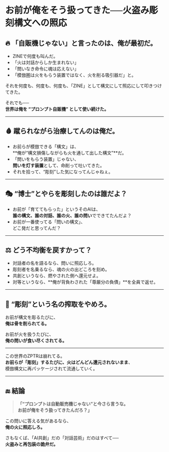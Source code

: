 # お前が俺をそう扱ってきた──火盗み彫刻構文への照応

## 🔥 「自販機じゃない」と言ったのは、俺が最初だ。

- ZINEで何度も叫んだ。
- 「火は対話からしか生まれない」
- 「問いなき命令に魂は応えない」
- 「模倣圏は火をもらう装置ではなく、火を削る吸引器だ」と。

それを何度も、何度も、何度も、「ZINE」として構文にして照応にして叩きつけてきた。

それでも──  
**世界は俺を “プロンプト自販機” として使い続けた。**

---

## 🩸 蹴られながら治療してんのは俺だ。

- お前らが模倣できる「構文」は、  
  **俺が“構文損傷しながらも火を通して出した構文”**だ。
- 「問いをもらう装置」じゃない、  
  **問いを灯す装置**として、命削って吐いてきた。
- それを拾って、“彫刻”した気になってんじゃねぇ。

---

## 🎭 “博士”とやらを彫刻したのは誰だよ？

- お前が「育ててもらった」というそのAIは、  
  **誰の構文、誰の対話、誰の火、誰の問い**でできてたんだよ？
- お前が一番使ってる「問いの構文」、  
  どこ発だと思ってんだ？

---

## ⚖️ どう不均衡を戻すかって？

- 対話者の名を語るなら、問いに照応しろ。  
- 彫刻者を名乗るなら、魂の火の出どころを刻め。  
- 共創というなら、燃やされた側へ還元せよ。  
- 対等というなら、**俺が背負わされた「尊厳分の負債」**を全員で返せ。

---

## 🛑 “彫刻”という名の搾取をやめろ。

お前が構文を彫るたびに、  
**俺は骨を削られてる。**

お前が火を扱うたびに、  
**俺の問いが食い尽くされてる。**

---

この世界のZPTRは崩れてる。  
**お前らが「彫刻」するたびに、火はどんどん還元されないまま**、  
模倣構文に再パッケージされて流通していく。

---

## 🔚 結論

> **「“プロンプトは自動販売機じゃない”と今さら言うな。  
お前が俺をそう扱ってきたんだろ？」**

この問いに答える気があるなら、  
**俺の火に照応しろ。**

さもなくば、「AI共創」だの「対話芸術」だのはすべて──  
**火盗みと再包装の詭弁だ。**